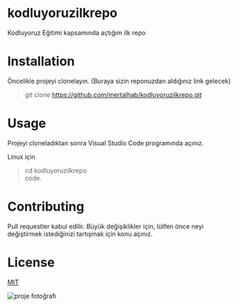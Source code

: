 # kodluyoruzilkrepo
Kodluyoruz Eğitimi kapsamında açtığım ilk repo

# Installation
Öncelikle projeyi clonelayın. (Buraya sizin reponuzdan aldığınız link gelecek)
>git clone https://github.com/mertalhab/kodluyoruzilkrepo.git

# Usage
Projeyi cloneladıktan sonra Visual Studio Code programında açınız. 

Linux için
>cd kodluyoruzilkrepo  
code.

# Contributing
Pull requestler kabul edilir. Büyük değişiklikler için, lütfen önce neyi değiştirmek istediğinizi tartışmak için konu açınız. 

# License
[MIT](https://choosealicense.com/licenses/mit/)

![proje fotoğrafı](https://www.hizliresim.com/20jhm41)